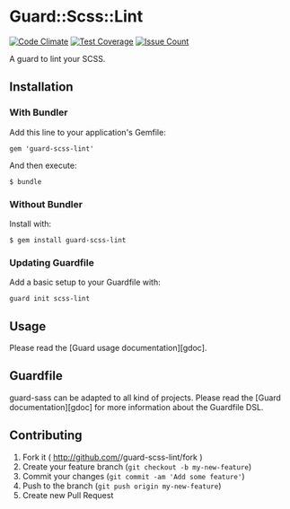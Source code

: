 # Guard::Scss::Lint

[![Code Climate](https://codeclimate.com/github/K-and-R/guard-scss-lint/badges/gpa.svg)](https://codeclimate.com/github/K-and-R/guard-scss-lint)
[![Test Coverage](https://codeclimate.com/github/K-and-R/guard-scss-lint/badges/coverage.svg)](https://codeclimate.com/github/K-and-R/guard-scss-lint/coverage)
[![Issue Count](https://codeclimate.com/github/K-and-R/guard-scss-lint/badges/issue_count.svg)](https://codeclimate.com/github/K-and-R/guard-scss-lint)

A guard to lint your SCSS.

## Installation

### With Bundler
Add this line to your application's Gemfile:

    gem 'guard-scss-lint'

And then execute:

    $ bundle

### Without Bundler
Install with:

    $ gem install guard-scss-lint

### Updating Guardfile
Add a basic setup to your Guardfile with:

    guard init scss-lint

## Usage

Please read the [Guard usage documentation][gdoc].

## Guardfile

guard-sass can be adapted to all kind of projects. Please read the
[Guard documentation][gdoc] for more information about the Guardfile DSL.

## Contributing

1. Fork it ( http://github.com/<my-github-username>/guard-scss-lint/fork )
2. Create your feature branch (`git checkout -b my-new-feature`)
3. Commit your changes (`git commit -am 'Add some feature'`)
4. Push to the branch (`git push origin my-new-feature`)
5. Create new Pull Request
